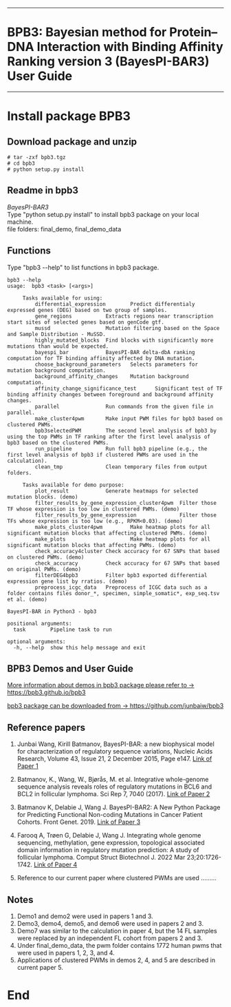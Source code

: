 <!-- 
title: 'BPB3: BayesPI-BAR version 3 package User Guide'
author: "Junbai Wang, Mingyi Yang, Magnar Bjoras, ..."
date: "`r format(Sys.time(), '%d %B, %Y')`" 
output: 
 html_document: 
 df_print: paged 
 word_document: default
-->
---
# BPB3: Bayesian method for Protein–DNA Interaction with Binding Affinity Ranking version 3 (BayesPI-BAR3) User Guide
---

<!--- R markdown set up --->
<!-- ```{r setup, include=T, echo=FALSE, error=T, message=F}
knitr::opts_chunk$set(echo = TRUE)
library(rmarkdown)
library(stargazer)
library(reticulate)
reticulate::use_python("/Users/junbai/miniconda3/bin//python")
knitr::opts_chunk$set(engine.path = list(python = '/Users/junbai/miniconda3/bin//python'))
```
-->

# Install package BPB3    
## Download package and unzip

```{bash,  echo=T}
# tar -zxf bpb3.tgz
# cd bpb3
# python setup.py install
```

## Readme in bpb3

*BayesPI-BAR3*  
Type "python setup.py install" to install bpb3  package on your local machine.        
file folders: final_demo, final_demo_data

## Functions
Type "bpb3 --help" to list functions in bpb3 package.

```{bash}
bpb3 --help
usage:  bpb3 <task> [<args>]

     Tasks available for using:
         differential_expression        Predict differentialy expressed genes (DEG) based on two group of samples.
         gene_regions           Extracts regions near transcription start sites of selected genes based on genCode gtf. 
         mussd                  Mutation filtering based on the Space and Sample Distribution - MuSSD.
         highly_mutated_blocks  Find blocks with significantly more mutations than would be expected.
         bayespi_bar            BayesPI-BAR delta-dbA ranking computation for TF binding affinity affected by DNA mutation.
         choose_background_parameters   Selects parameters for mutation background computation.
         background_affinity_changes    Mutation background computation.
         affinity_change_significance_test      Significant test of TF binding affinity changes between foreground and background affinity changes.
         parallel               Run commands from the given file in parallel.
         make_cluster4pwm       Make input PWM files for bpb3 based on clustered PWMs.
         bpb3selectedPWM        The second level analysis of bpb3 by using the top PWMs in TF ranking after the first level analysis of bpb3 based on the clustered PWMs. 
         run_pipeline           Run full bpb3 pipeline (e.g., the first level analysis of bpb3 if clustered PWMs are used in the calculation).
         clean_tmp              Clean temporary files from output folders.

     Tasks available for demo purpose:
         plot_result            Generate heatmaps for selected mutation blocks. (demo) 
         filter_results_by_gene_expression_cluster4pwm  Filter those TF whose expression is too low in clustered PWMs. (demo)
         filter_results_by_gene_expression              Filter those TFs whose expression is too low (e.g., RPKM<0.03). (demo)
         make_plots_cluster4pwm         Make heatmap plots for all significant mutation blocks that affecting clustered PWMs. (demo)
         make_plots                     Make heatmap plots for all significant mutation blocks that affecting PWMs. (demo)
         check_accuracy4cluster Check accuracy for 67 SNPs that based on clustered PWMs. (demo)
         check_accuracy         Check accuracy for 67 SNPs that based on original PWMs. (demo)
         filterDEG4bpb3         Filter bpb3 exported differential expression gene list by rratios. (demo)
         preprocess_icgc_data   Preprocess of ICGC data such as a folder contains files donor_*, specimen, simple_somatic*, exp_seq.tsv et al. (demo)
     
BayesPI-BAR in Python3 - bpb3

positional arguments:
  task        Pipeline task to run

optional arguments:
  -h, --help  show this help message and exit
```

## BPB3 Demos and User Guide

[More information about demos in bpb3 package please refer to ->  https://bpb3.github.io/bpb3 ](https://bpb3.github.io/bpb3/)

[bpb3 package can be downloaded from -> https://github.com/junbaiw/bpb3 ](https://github.com/junbaiw/bpb3)


## Reference papers

1. Junbai Wang, Kirill Batmanov, BayesPI-BAR: a new biophysical model for characterization of regulatory sequence variations, Nucleic Acids Research, Volume 43, Issue 21, 2 December 2015, Page e147. [Link of Paper 1](https://academic.oup.com/nar/article/43/21/e147/2468103)

2. Batmanov, K., Wang, W., Bjørås, M. et al. Integrative whole-genome sequence analysis reveals roles of regulatory mutations in BCL6 and BCL2 in follicular lymphoma. Sci Rep 7, 7040 (2017). [Link of Paper 2](https://www.nature.com/articles/s41598-017-07226-4)

3. Batmanov K, Delabie J, Wang J. BayesPI-BAR2: A New Python Package for Predicting Functional Non-coding Mutations in Cancer Patient Cohorts. Front Genet. 2019. [Link of Paper 3](https://www.frontiersin.org/articles/10.3389/fgene.2019.00282/full)

4. Farooq A, Trøen G, Delabie J, Wang J. Integrating whole genome sequencing, methylation, gene expression, topological associated domain information in regulatory mutation prediction: A study of follicular lymphoma. Comput Struct Biotechnol J. 2022 Mar 23;20:1726-1742. [Link of Paper 4](https://www.sciencedirect.com/science/article/pii/S2001037022000976)   

5. Reference to our current paper where clustered PWMs are used ………


## Notes

1. Demo1 and demo2 were used in papers 1 and 3.
2. Demo3, demo4, demo5, and demo6 were used in papers 2 and 3.
3. Demo7 was similar to the calculation in paper 4, but the 14 FL samples were replaced by an independent FL cohort from papers 2 and 3.
4. Under final_demo_data, the pwm folder contains 1772 human pwms that were used in papers 1, 2, 3, and 4.
5. Applications of clustered PWMs in demos 2, 4, and 5 are described in current paper 5.  

# End


